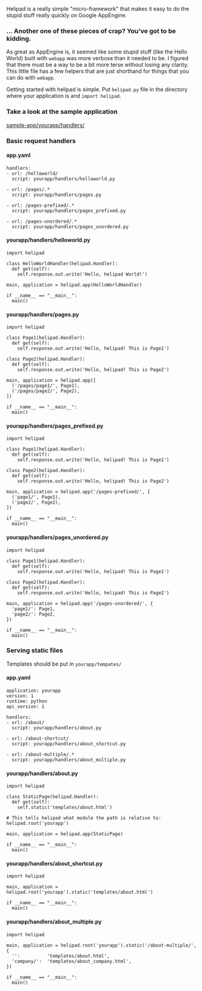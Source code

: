 Helipad is a really simple "micro-framework" that makes it easy to do the stupid
stuff really quickly on Google AppEngine.

### ... Another one of these pieces of crap? You've got to be kidding.

As great as AppEngine is, it seemed like some stupid stuff (like the Hello World)
built with `webapp` was more verbose than it needed to be. I figured that there
must be a way to be a bit more terse without losing any clarity. This little file
has a few helpers that are just shorthand for things that you can do with `webapp`.

Getting started with helipad is simple. Put `helipad.py` file in the directory where
your application is and `import helipad`.

### Take a look at the sample application

[sample-app/yourapp/handlers/](http://github.com/jgeewax/helipad/tree/master/sample-app/yourapp/handlers/)

### Basic request handlers

#### app.yaml

    handlers:
    - url: /helloworld/
      script: yourapp/handlers/helloworld.py
    
    - url: /pages/.*
      script: yourapp/handlers/pages.py
    
    - url: /pages-prefixed/.*
      script: yourapp/handlers/pages_prefixed.py
    
    - url: /pages-unordered/.*
      script: yourapp/handlers/pages_unordered.py

#### yourapp/handlers/helloworld.py

    import helipad

    class HelloWorldHandler(helipad.Handler):
      def get(self):
        self.response.out.write('Hello, helipad World!')

    main, application = helipad.app(HelloWorldHandler)

    if __name__ == "__main__":
      main()


#### yourapp/handlers/pages.py

    import helipad

    class Page1(helipad.Handler):
      def get(self):
        self.response.out.write('Hello, helipad! This is Page1')

    class Page2(helipad.Handler):
      def get(self):
        self.response.out.write('Hello, helipad! This is Page2')

    main, application = helipad.app([
      ('/pages/page1/', Page1),
      ('/pages/page2/', Page2),
    ])

    if __name__ == "__main__":
      main()

#### yourapp/handlers/pages_prefixed.py

    import helipad

    class Page1(helipad.Handler):
      def get(self):
        self.response.out.write('Hello, helipad! This is Page1')

    class Page2(helipad.Handler):
      def get(self):
        self.response.out.write('Hello, helipad! This is Page2')

    main, application = helipad.app('/pages-prefixed/', [
      ('page1/', Page1),
      ('page2/', Page2),
    ])

    if __name__ == "__main__":
      main()

#### yourapp/handlers/pages_unordered.py

    import helipad

    class Page1(helipad.Handler):
      def get(self):
        self.response.out.write('Hello, helipad! This is Page1')

    class Page2(helipad.Handler):
      def get(self):
        self.response.out.write('Hello, helipad! This is Page2')

    main, application = helipad.app('/pages-unordered/', {
      'page1/': Page1,
      'page2/': Page2,
    })

    if __name__ == "__main__":
      main()

### Serving static files

Templates should be put in `yourapp/tempates/`

#### app.yaml

    application: yourapp
    version: 1
    runtime: python
    api_version: 1
    
    handlers:
    - url: /about/
      script: yourapp/handlers/about.py
    
    - url: /about-shortcut/
      script: yourapp/handlers/about_shortcut.py
    
    - url: /about-multiple/.*
      script: yourapp/handlers/about_multiple.py

#### yourapp/handlers/about.py

    import helipad

    class StaticPage(helipad.Handler):
      def get(self):
        self.static('templates/about.html')
    
    # This tells helipad what module the path is relative to:
    helipad.root('yourapp')
    
    main, application = helipad.app(StaticPage)

    if __name__ == "__main__":
      main()

#### yourapp/handlers/about_shortcut.py

    import helipad

    main, application = helipad.root('yourapp').static('templates/about.html')

    if __name__ == "__main__":
      main()


#### yourapp/handlers/about_multiple.py

    import helipad

    main, application = helipad.root('yourapp').static('/about-multiple/', {
      '':          'templates/about.html',
      'company/':  'templates/about_company.html',
    })

    if __name__ == "__main__":
      main()
    
    

